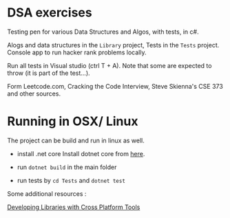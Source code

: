 # DSA exercises

Testing pen for various Data Structures and Algos, with tests, in c#. 

Alogs and data structures in the `Library` project, Tests in the `Tests` project. Console app to run hacker rank problems locally.

Run all tests in Visual studio (ctrl T + A). Note that some are expected to throw (it is part of the test...).

Form Leetcode.com, Cracking the Code Interview, Steve Skienna's CSE 373 and other sources.
 



# Running in OSX/ Linux

The project can be build and run in linux as well.

* install .net core
Install dotnet core from [here](https://www.microsoft.com/net/core#macos).

* run `dotnet build` in the main folder
* run tests by `cd Tests` and `dotnet test`





Some additional resources :

[Developing Libraries with Cross Platform Tools](https://docs.microsoft.com/en-us/dotnet/articles/core/tutorials/libraries#how-to-use-multiple-projects)